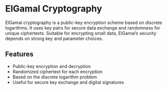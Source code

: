 # ElGamal Cryptography

ElGamal cryptography is a public-key encryption scheme based on discrete logarithms. It uses key pairs for secure data exchange and randomness for unique ciphertexts. Suitable for encrypting small data, ElGamal’s security depends on strong key and parameter choices.

## Features

- Public-key encryption and decryption  
- Randomized ciphertext for each encryption  
- Based on the discrete logarithm problem  
- Useful for secure key exchange and digital signatures


